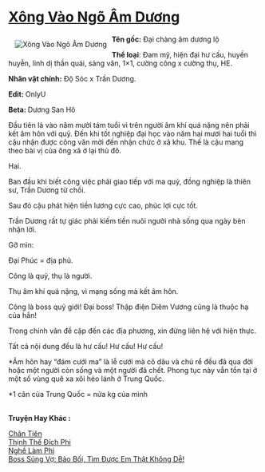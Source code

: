 <a href="https://utruyen.com/xong-vao-ngo-am-duong/18428/" title="Xông Vào Ngõ Âm Dương"><h1>Xông Vào Ngõ Âm Dương</h1></a><div style="display:table"><img align="right" style="float: left; padding: 10px;" src="https://utruyen.com/images/story/200x260/xong-vao-ngo-am-duong.jpg" alt="Xông Vào Ngõ Âm Dương"><b>Tên gốc:</b> Đại chàng âm dương lộ<p></p><b>Thể loại</b>: Đam mỹ, hiện đại hư cấu, huyền huyễn, linh dị thần quái, sảng văn, 1×1, cường công x cường thụ, HE.<p></p><b>Nhân vật chính:</b> Độ Sóc x Trần Dương.<p></p><b>Edit: </b>OnlyU<p></p><b>Beta: </b>Dương San Hô<p></p>Đầu tiên là vào năm mười tám tuổi vì trên người âm khí quá nặng nên phải kết âm hôn với quỷ. Đến khi tốt nghiệp đại học vào năm hai mươi hai tuổi thì cậu nhận được công văn mời đến nhận chức ở xã khu. Thế là cậu mang theo bài vị của ông xã ở lại thủ đô.<p></p>Hai.<p></p>Ban đầu khi biết công việc phải giao tiếp với ma quỷ, đồng nghiệp là thiên sư, Trần Dương từ chối.<p></p>Sau đó cậu phát hiện tiền lương cực cao, phúc lợi cực tốt.<p></p>Trần Dương rất tự giác phải kiếm tiền nuôi người nhà sống qua ngày bèn nhận lời.<p></p>Gỡ mìn:<p></p>Đại Phúc = địa phủ.<p></p>Công là quỷ, thụ là người.<p></p>Thụ âm khí quá nặng, vì mạng sống mà kết âm hôn.<p></p>Công là boss quỷ giới! Đại boss! Thập điện Diêm Vương cũng là thuộc hạ của hắn!<p></p>Trong chính văn đề cập đến các địa phương, xin đừng liên hệ với hiện thực.<p></p>Tất cả nội dung đều là hư cấu! Hư cấu! Hư cấu!<p></p>*Âm hôn hay “đám cưới ma” là lễ cưới mà cô dâu và chú rể đều đã qua đời hoặc một người còn sống và một người đã chết. Phong tục này vẫn tồn tại ở một số vùng quê xa xôi hẻo lánh ở Trung Quốc.<p></p>*1 cân của Trung Quốc = nửa kg của mình</div><p><br><b>Truyện Hay Khác :</b></p><a href="https://utruyen.com/chan-tien/512/" alt="Chân Tiên">Chân Tiên</a><br/><a href="https://github.com/quanluxury/truyenhot/tree/master/truyenhay/13353/" alt="Thịnh Thế Đích Phi">Thịnh Thế Đích Phi</a><br/><a href="https://github.com/quanluxury/truyenhot/tree/master/truyenhay/916/" alt="Nghề Làm Phi">Nghề Làm Phi</a><br/><a href="https://github.com/quanluxury/truyenhot/tree/master/truyenhay/14877/" alt="Boss Sủng Vợ: Bảo Bối, Tìm Được Em Thật Không Dễ!">Boss Sủng Vợ: Bảo Bối, Tìm Được Em Thật Không Dễ!</a><br/>